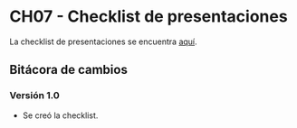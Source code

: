 # CH07 - Checklist de presentaciones

La checklist de presentaciones se encuentra [aquí](https://docs.google.com/spreadsheets/d/1KImdYoiSbA9JpuQxAsbF3P1QIOsv-Ns13MTSoMoGhO4/edit?usp=sharing).

## Bitácora de cambios

### Versión 1.0

- Se creó la checklist.
